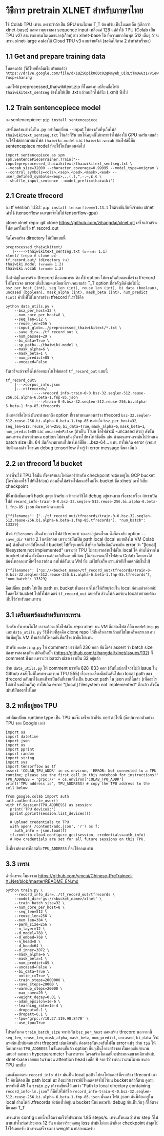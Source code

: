 # วิธีการ pretrain XLNET สำหรับภาษาไทย

ใช้ Colab TPU เทรน เพราะว่าถ้าเป็น GPU แรมไม่พอ T_T ต้องปรับเป็นโมเดลเล็ก (เล็กกว่า xlnet-base) และความยาวของ sequence input เหลือแค่ 128
แต่ถ้าใช้ TPU (Colab เป็น TPU v2) สามารถเทรนโมเดลขนาด(เกือบ)เท่า xlnet-base ได้ ที่ความยาวอินพุต 512 เต็มๆ ถ้าจะเทรน xlnet-large คงต้องใช้ Cloud TPU v3 แบบจ่ายตังค์ (ขอติดไว้ภาค 2 ถ้าทำสำเร็จนะ)

## 1.1 Get and prepare training data

โหลดดาต้า (วิกิไทยที่คลีนเรียบร้อยแล้ว) `https://drive.google.com/file/d/1QZSOpikO6Qc02gRmyeb_UiRLtTmUwGz1/view?usp=sharing`

แตกไฟล์ preprocessed_thaiwikitext.zip ที่โหลดมา เปลี่ยนชื่อไฟล์ `thaiwikitext_sentseg` ข้างในให้เป็น .txt แล้วลบอีกไฟล์นึง (.xml) ทิ้งไป

## 1.2 Train sentencepiece model

ลง sentencepiece: `pip install sentencepiece`

เซฟโค้ดด้านล่างนี้เป็น .py อย่าลืมเปลี่ยน --input ให้ตรงกับที่ๆเก็บไฟล์ `thaiwikitext_sentseg.txt` ไว้แล้วก็รัน บนโน๊คบุคก็ได้เพราะว่าไม่ต้องใช้ GPU พอรันจบแล้วจะได้ไฟล์ออกมาสองไฟล์ `thaiwiki.model` และ `thaiwiki.vocab` สองไฟล์นี้คือ sentencepiece model ที่จะใช้ในขั้นตอนต่อไป
```
import sentencepiece as spm
spm.SentencePieceTrainer.Train('--input=preprocessed_thaiwikitext/thaiwikitext_sentseg.txt \
--vocab_size=32000 --character_coverage=0.99995 --model_type=unigram \
--control_symbols=<cls>,<sep>,<pad>,<mask>,<eod> --user_defined_symbols=<eop>,.,(,),",-,–,£,€ \
--shuffle_input_sentence --model_prefix=thaiwiki')
```
## 2.1 Create tfrecord
ลง tf version 1.13.1: `pip install tensorflow==1.13.1` ให้ตรงกันกับที่เจ้าของ xlnet เค้าใช้ (tensorflow เฉยๆนะจ๊ะไม่ใช่ tensorflow-gpu)

clone xlnet repo: git clone https://github.com/zihangdai/xlnet.git เสร็จแล้วสร้างโฟลเดอร์ใหม่ชื่อ tf_record_out

จัดโครงสร้าง directory ให้เป็นแบบนี้

```
preprocessed_thaiwikitext/
   |----->thaiwikitext_sentseg.txt (มาจากข้อ 1.1)
xlnet/ (repo ที่ clone มา)
tf_record_out/ (directory ว่าง)
thaiwiki.model (มาจากข้อ 1.2)
thaiwiki.vocab (มาจากข้อ 1.2)
```

สิ่งสำคัญในการสร้าง tfrecord คือตอนเทรน ต้องใช้ option ให้ตรงกันกับตอนที่สร้าง tfrecord ไม่งั้นจะเจอ error เต็มไปหมดเหมือนที่เราเจอมาแล้ว T_T option ที่สำคัญมีดังต่อไปนี้: `bsz_per_host (int), seq_len (int), reuse_len (int), bi_data (boolean), uncased (boolean), mask_alpha (int), mask_beta (int), num_predict (int)` คำสั่งที่ใช้ในการสร้าง tfrecord ที่เราใช้คือ 

```
python data_utils.py \
	--bsz_per_host=32 \
	--num_core_per_host=8 \
	--seq_len=512 \
	--reuse_len=256 \
	--input_glob=../preprocessed_thaiwikitext/*.txt \
	--save_dir=../tf_record_out \
	--num_passes=20 \
	--bi_data=True \
	--sp_path=../thaiwiki.model \
	--mask_alpha=6 \
	--mask_beta=1 \
	--num_predict=85 \
	--uncased=False
```
รันเสร็จแล้วจะได้ไฟล์ออกมาในโฟลเดอร์ `tf_record_out` แบบนี้
```
tf_record_out\
    |--->corpus_info.json	
    |--->tfrecords/
            |---->record_info-train-0-0.bsz-32.seqlen-512.reuse-256.bi.alpha-6.beta-1.fnp-85.json
            |---->train-0-0.bsz-32.seqlen-512.reuse-256.bi.alpha-6.beta-1.fnp-85.tfrecords
```
สังเกตว่าชื่อไฟล์ มันจะบ่งบอกถึง option ที่เรากำหนดตอนสร้าง tfrecord `bsz-32.seqlen-512.reuse-256.bi.alpha-6.beta-1.fnp-85` หมายถึง `bsz_per_host=32`, `seq_len=512`, `reuse_len=256`, `bi_data=True`, `mask_alpha=6`, `mask_beta=1`, `num_predict=85` และ `uncased=False` (ถ้าเป็น True ชื่อไฟล์จะมี -uncased ด้วย) ดังนั้นตอนเทรน ถ้าเรากำหนด option ไม่ตรงกัน มันจะไปหาไฟล์ชื่ออื่น เช่น ถ้าตอนเทรนเราดันไปกำหนด batch size เป็น 64 มันก็จะพยายามไปหาไฟล์ที่ชื่อ ...bsz-64... แทน ทำให้เกิด error (เจอมากับตัวเองแล้ว ใครเคย debug tensorflow ก็จะรู้ว่า error message นี่นะ เอิ่ม )

## 2.2 เอา tfrecord ใส่ bucket

การที่จะใช้ TPU ได้นั้น ทั้งดาต้าและโฟล์เดอร์สำหรับ checkpoint จะต้องอยู่ใน GCP bucket (ใครไม่เคยใช้ ไปหัดใช้ก่อน) ก่อนอื่นให้สร้างโฟลเดอร์ใหม่ใน bucket ชื่อ xlnet/ เอาไว้เก็บ checkpoint

ที่นี้มาถึงขั้นตอนที่ hack สุดๆแล้วครับ กว่าจะหาวิธีได้ debug อยู่นานมาก เรื่องของเรื่อง ถ้าเราเปิดไฟล์ `record_info-train-0-0.bsz-32.seqlen-512.reuse-256.bi.alpha-6.beta-1.fnp-85.json` ม้นจะหน้าตาแบบนี้

```
{"filenames": ["../tf_record_out/tfrecords/train-0-0.bsz-32.seqlen-512.reuse-256.bi.alpha-6.beta-1.fnp-85.tfrecords"], "num_batch": 13329}
```

ฟิวด์ `filenames` เป็นตัวบอกว่าไฟล์ tfrecord ของเราอยู่ตรงไหน ซึ่งก็ตรงกับ option `--save_dir` จากข้อ 2.1 แต่ช้าก่อน เพราะว่ามันเป็น path local (local หมายถึงใน VM Colab นะ) ดังนั้นถ้าเราอัปโหลดใส่ bucket ไปทั้งๆแบบนี้ สิ่งที่จะเกิดขึ้นคือมันจะเกิด error ว่า "[local] filesystem not implemented" เพราะว่า TPU ไม่สามารถอ่านไฟล์ใน local ได้ อ่านได้จากใน bucket เท่านั้น ดังนั้นเราจะต้องแก้เป็นแบบนี้ก่อน (ไม่สามารถแก้ไขไฟล์บน Colab โดยตรงได้ ต้องโหลดลงมาที่เครื่องเราก่อน ลบไฟล์อันบน VM ทิ้ง แก้ไขที่เครื่องเราแล้วอัปโหลดกลับขึ้นไป)

```
{"filenames": ["gs://<bucket_name>/tf_record_out/tfrecords/train-0-0.bsz-32.seqlen-512.reuse-256.bi.alpha-6.beta-1.fnp-85.tfrecords"], "num_batch": 13329}
```

คือเปลี่ยน path ให้เป็น path บน bucket นั่นเอง แก้ไฟล์ให้เรียบร้อยใน local ก่อนแล้วค่อยอัปโหลดใส่ bucket ไปทั้งโฟลเดอร์ `tf_record_out` เลยครับ ส่วนโฟล์เดอร์บน local อย่าลบต้องเก็บไว้สำหรับตอนเทรน

## 3.1 เตรียมพร้อมสำหรับการเทรน
ยังครับ ยังเทรนไม่ได้ เราจะต้องแก้ไขไฟล์ใน repo xlnel บน VM อีกสองไฟล์ ก็คือ `modeling.py` และ `data_utils.py` วิธีที่ง่ายที่สุดคือ clone repo ไว้ที่เครื่องเราแล้วแก้ไขในเครื่องเราเลย ลบอันที่อยู่ใน VM ทิ้งแล้วอัปโหลดอันที่แก้ไขแล้วขึ้นไปแทน

สำหรับ `modeling.py` ให้ comment บรรทัดที่ 236 ออก อันนี้เค้า assert ว่า batch size ต้องหารสองลงตัวแต่มันเป็นบั๊ก (https://github.com/zihangdai/xlnet/issues/132) ก็ comment ทิ้งเลยเพราะว่า batch size เราเป็น 32 อยู่แล้ว

ส่วน `data_utils.py` ให้ comment บรรทัด 828-833 ออก (อันนี้แปลกใจว่าไม่มี issue ใน Github สงสัยไม่มีใครเทรนเองบน TPU 555) เรื่องของเรื่องคือมันดันไปเอา local path ของ tfrecord กลับมาใช้แทนที่จะเป็นอันที่เราแก้ไขเป็น bucket path ใน json ตะกี้นี้แล้ว (เพื่ออะไร ไม่เข้าใจเหมือนกัน) ทำให้เกิด error "[local] filesystem not implemented" อีกแล้ว ดังนั้นเม้นท์มันออกไปโลด

## 3.2 หาที่อยู่ของ TPU
อย่าลืมเปลี่ยน runtime type เป็น TPU นะจ๊ะ เสร็จแล้วก็รัน cell ต่อไปนี้ (ก๊อปมาจากตัวอย่าง TPU ของ Google เอง)

```
import os
import datetime
import json
import os
import pprint
import random
import string
import sys
import tensorflow as tf
assert 'COLAB_TPU_ADDR' in os.environ, 'ERROR: Not connected to a TPU runtime; please see the first cell in this notebook for instructions!'
TPU_ADDRESS = 'grpc://' + os.environ['COLAB_TPU_ADDR']
print('TPU address is', TPU_ADDRESS) # copy the TPU address to the cell below

from google.colab import auth
auth.authenticate_user()
with tf.Session(TPU_ADDRESS) as session:
  print('TPU devices:')
  pprint.pprint(session.list_devices())

  # Upload credentials to TPU.
  with open('/content/adc.json', 'r') as f:
    auth_info = json.load(f)
  tf.contrib.cloud.configure_gcs(session, credentials=auth_info)
  # Now credentials are set for all future sessions on this TPU.
```
สิ่งที่เราต้องการคือสตริง `TPU_ADDRESS` ที่จะใช้ตอนเทรน

## 3.3 เทรน
คำสั่งเทรน โมมาจาก https://github.com/ymcui/Chinese-PreTrained-XLNet/blob/master/README_EN.md
```
python train.py \
	--record_info_dir=../tf_record_out/tfrecords \
	--model_dir='gs://<bucket_name>/xlnet' \
	--train_batch_size=32 \
	--num_core_per_host=8 \
	--seq_len=512 \
	--reuse_len=256 \
	--mem_len=384 \
	--perm_size=256 \
	--n_layer=12 \
	--d_model=768 \
	--d_embed=768 \
	--n_head=8 \
	--d_head=64 \
	--d_inner=3072 \
	--mask_alpha=6 \
	--mask_beta=1 \
	--num_predict=85 \
	--uncased=False \
	--bi_data=True \
	--untie_r=True \
	--train_steps=2000000 \
	--save_steps=20000 \
	--warmup_steps=20000 \
	--max_save=20 \
	--weight_decay=0.01 \
	--adam_epsilon=1e-6 \
	--learning_rate=1e-4 \
	--dropout=0.1 \
	--dropatt=0.1 \
	--tpu='grpc://10.27.119.98:8470' \ 
	--use_tpu=True
```

โปรดสังเกต `train_batch_size` จะเท่ากับ `bsz_per_host` ตอนสร้าง tfrecord นอกจากนี้ `seq_len`, `reuse_len`, `mask_alpha`, `mask_beta`, `num_predict`, `uncased`, `bi_data` ก็จะตรงกันเป๊ะกับตอนสร้าง tfrecord เช่นเดียวกัน ต้องตรงกันนะครับไม่งั้น error แน่ๆ ส่วน `tpu` ให้ก๊อปมาจาก `TPU_ADDRESS` ในขั้นตอนที่แล้ว option อื่นๆเป็นโครงสร้างของโมเดลเช่นจำนวนเลเยอร์ และพวก hyperparameter ในการเทรน โครงสร้างโมเดลนี้จะประมาณขนาดเดียวกันกับ xlnet-base เลยยกเว้นจำนวน attention head เหลือ 8 จาก 12 เพราะว่าแรมไม่พอ ขนาด TPU นะเนี่ย

และสังเกตตรง `record_info_dir` มันเป็น local path ไปหาโฟลเดอร์ที่เราสร้าง tfrecord เอาไว้ อันนี้ต้องเป็น path local นะ ถึงแม้ว่าเราจะอัปโหลดดาต้าไปไว้บน bucket แล้วก็ตาม ดูตรงบรรทัดที่ 45 ใน `train.py` เค้าจะเขียนไว้เลยว่า "Path to local directory containing `record_info-lm.json`" ก็คือไอ้ไฟล์ชื่อ `record_info-train-0-0.bsz-32.seqlen-512.reuse-256.bi.alpha-6.beta-1.fnp-85.json` นั้นเอง ไฟล์ .json อันนี้ต้องอยู่ใน local ส่วนไฟล์ .tfrecords อ่ะต้องไปอยู่บน bucket นั่นแหละครับ debug กันเป็นวันๆ ก็ไอ้ตรงนี้แหละ T_T

เทรนด้วย config แบบนี้จะได้ความเร็วที่ประมาณ 1.85 steps/s. เทรนทั้งหมด 2 ล้าน step ก็ไม่นานเท่าไหร่แค่ประมาณ 12 วัน แต่เอาจริงๆคอยดู loss ถ้ามันไม่ลงแล้วก็เอา checkpoint ล่าสุดไปใช้ได้เลยครับ ถ้าเทรนเสร็จจะเอา weight มาปล่อยนะครับ
